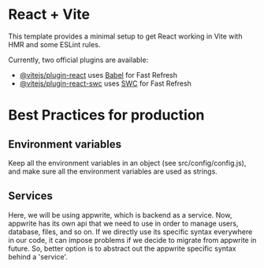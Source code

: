 # React + Vite

This template provides a minimal setup to get React working in Vite with HMR and some ESLint rules.

Currently, two official plugins are available:

- [@vitejs/plugin-react](https://github.com/vitejs/vite-plugin-react/blob/main/packages/plugin-react/README.md) uses [Babel](https://babeljs.io/) for Fast Refresh
- [@vitejs/plugin-react-swc](https://github.com/vitejs/vite-plugin-react-swc) uses [SWC](https://swc.rs/) for Fast Refresh

# Best Practices for production

## Environment variables

Keep all the environment variables in an object (see src/config/config.js), and make sure all the environment variables are used as strings.

## Services

Here, we will be using appwrite, which is backend as a service. Now, appwrite has its own api that we need to use in order to manage users, database, files, and so on. If we directly use its specific syntax everywhere in our code, it can impose problems if we decide to migrate from appwrite in future. So, better option is to abstract out the appwrite specific syntax behind a 'service'.